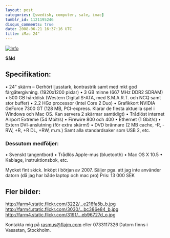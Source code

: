 ```yaml
---
layout: post
categories: [swedish, computer, sale, imac]
tumblr_id: 1121195246
disqus_comments: true
date: 2008-06-21 16:37:16 UTC
title: iMac 24"
---
```


<a href="http://flickr.com/photos/rsms/2597900574/"><img src="http://farm4.static.flickr.com/3191/2597900574_b94a841dd3.jpg" alt="Info" /></a>

<b>Såld</b>

<h2>Specifikation:</h2>
• 24" skärm – Oerhört ljusstark, kontrastrik samt med mkt god färgåtergivning. (1920x1200 pixlar)
• 3 GB minne (667 MHz DDR2 SDRAM)
• 500 GB hårddisk (Western Digital S-ATA, med S.M.A.R.T. och NCQ samt stor buffer)
• 2.2 HGz processor (Intel Core 2 Duo)
• Grafikkort NVIDIA GeForce 7300 GT (128 MB, PCI-express. Klarar de flesta aktuella spel i Windows och Mac OS. Kan servera 2 skärmar samtidigt)
• Trådlöst internet Airport Extreme (54 Mbit/s)
• Firewire 800 och 400
• Ethernet (1 Gbit/s)
• Extern DVI-anslutning (för extra skärm!)
• DVD brännare (2 MB cache, -R, -RW, +R, +R DL, +RW, m.m.)
Samt alla standardsaker som USB 2, etc.

<h3>Dessutom medföljer:</h3>
• Svenskt tangentbord
• Trådlös Apple-mus (bluetooth)
• Mac OS X 10.5
• Kablage, instruktionsbok, etc.

Mycket fint skick.
Inköpt i början av 2007.
Säljer pga. att jag inte använder datorn (då jag har både laptop och mac pro)
Pris: 13 000 SEK

<h2>Fler bilder:</h2>
<a href="http://farm4.static.flickr.com/3222/2597899666_18e216fa5b_b.jpg">http://farm4.static.flickr.com/3222/...e216fa5b_b.jpg</a>
<a href="http://farm4.static.flickr.com/3030/2597065525_a7bc386e84_b.jpg">http://farm4.static.flickr.com/3030/...bc386e84_b.jpg</a>
<a href="http://farm4.static.flickr.com/3191/2597900574_69eb96727d_o.jpg">http://farm4.static.flickr.com/3191/...eb96727d_o.jpg</a>

Kontakta mig på rasmus@flajm.com eller 0733117326
Datorn finns i Vasastan, Stockholm.


